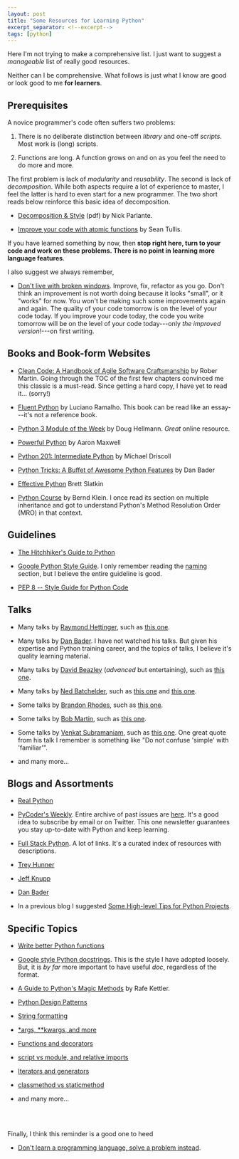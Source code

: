 ```yaml
---
layout: post
title: "Some Resources for Learning Python"
excerpt_separator: <!--excerpt-->
tags: [python]
---
```


Here I'm not trying to make a comprehensive list.
I just want to suggest a *manageable* list of really good resources.
<!--excerpt-->

Neither can I be comprehensive. 
What follows is just what I know are good or look good to me **for learners**.


## Prerequisites

A novice programmer's code often suffers two problems:

1. There is no deliberate distinction between *library* and one-off *scripts*. Most work is (long) scripts.

2. Functions are long. A function grows on and on as you feel the need to do more and more.

The first problem is lack of *modularity* and *reusability*. The second is lack of *decomposition*.
While both aspects require a lot of experience to master,
I feel the latter is hard to even start for a new programmer.
The two short reads below reinforce this basic idea of decomposition.

- [Decomposition & Style](https://cs.stanford.edu/people/nick/compdocs/Decomposition_and_Style.pdf) (pdf)
  by Nick Parlante.

- [Improve your code with atomic functions](https://www.codementor.io/seantullis/improve-your-code-with-atomic-functions-r6dt43fy7)
  by Sean Tullis.

If you have learned something by now, then **stop right here, turn to your code and work on these problems. There is no point in learning more language features**.

I also suggest we always remember,

- [Don't live with broken windows](https://www.artima.com/intv/fixit2.html).
  Improve, fix, refactor as you go.
  Don't think an improvement is not worth doing because it looks "small", or it "works" for now.
  You won't be making such some improvements again and again.
  The quality of your code tomorrow is on the level of your code today.
  If you improve your code today, the code you write tomorrow will be on the level of your code today---only *the improved version*!---on first writing.


## Books and Book-form Websites

- [Clean Code: A Handbook of Agile Software Craftsmanship](https://www.amazon.com/Clean-Code-Handbook-Software-Craftsmanship/dp/0132350882/ref=sr_1_2?keywords=clean+code&qid=1550970855&s=books&sr=1-2)
  by Rober Martin.
  Going through the TOC of the first few chapters convinced me this classic is a must-read.
  Since getting a hard copy, I have yet to read it... (sorry!)

- [Fluent Python](https://www.amazon.com/Fluent-Python-Concise-Effective-Programming/dp/1491946008/ref=pd_bxgy_14_img_2/139-2313814-4715406?_encoding=UTF8&pd_rd_i=1491946008&pd_rd_r=b326f27a-37d0-11e9-bebf-15ead0be056d&pd_rd_w=ziIQ5&pd_rd_wg=1W2O5&pf_rd_p=6725dbd6-9917-451d-beba-16af7874e407&pf_rd_r=YRYNS3KGYG3AG1QJCD1E&psc=1&refRID=YRYNS3KGYG3AG1QJCD1E)
  by Luciano Ramalho. This book can be read like an essay---it's not a reference book.

- [Python 3 Module of the Week](https://pymotw.com/3/)
  by Doug Hellmann. *Great* online resource.

- [Powerful Python](https://www.amazon.com/d/0692878971)
  by Aaron Maxwell

- [Python 201: Intermediate Python](https://www.blog.pythonlibrary.org/buy-the-book/python-201-intermediate-python/)
  by Michael Driscoll

- [Python Tricks: A Buffet of Awesome Python Features](https://www.amazon.com/Python-Tricks-Buffet-Awesome-Features/dp/1775093301/ref=sr_1_1?keywords=python+tricks&qid=1550970116&s=gateway&sr=8-1)
  by Dan Bader

- [Effective Python](https://www.amazon.com/Effective-Python-Specific-Software-Development/dp/0134034287/ref=pd_bxgy_14_img_3/139-2313814-4715406?_encoding=UTF8&pd_rd_i=0134034287&pd_rd_r=cc0e5595-37cf-11e9-9f14-0518718f1dc0&pd_rd_w=akYTF&pd_rd_wg=A9hOO&pf_rd_p=6725dbd6-9917-451d-beba-16af7874e407&pf_rd_r=GHB0PYNPWGEZ2HTKJRAN&psc=1&refRID=GHB0PYNPWGEZ2HTKJRAN)
  Brett Slatkin

- [Python Course](https://www.python-course.eu)
  by Bernd Klein. I once read its section on multiple inheritance and got to understand Python's Method Resolution Order (MRO) in that context.



## Guidelines

- [The Hitchhiker's Guide to Python](https://docs.python-guide.org)

- [Google Python Style Guide](https://google.github.io/styleguide/pyguide.html).
  I only remember reading the [naming](https://google.github.io/styleguide/pyguide.html#316-naming) section, but I believe the entire guideline is good.

- [PEP 8 -- Style Guide for Python Code](https://www.python.org/dev/peps/pep-0008/)



## Talks

- Many talks by [Raymond Hettinger](https://www.youtube.com/results?search_query=raymond+hettinger+python),
  such as [this one](https://www.youtube.com/watch?v=OSGv2VnC0go).

- Many talks by [Dan Bader](https://dbader.org/python-videos/). I have not watched his talks. But given his expertise and Python training career, and the topics of talks, I believe it's quality learning material.

- Many talks by [David Beazley](https://www.youtube.com/results?search_query=david+beazley+python)
  (*advanced* but entertaining), such as [this one](https://www.youtube.com/watch?v=lyDLAutA88s).
  
- Many talks by [Ned Batchelder](https://www.youtube.com/results?search_query=ned+batchelder+python),
  such as [this one](https://www.youtube.com/watch?v=EnSu9hHGq5o)
  and [this one](https://www.youtube.com/watch?v=FxSsnHeWQBY).

- Some talks by [Brandon Rhodes](https://www.youtube.com/results?search_query=brandon+rhodes+python),
  such as [this one](https://www.youtube.com/watch?v=DJtef410XaM).

- Some talks by [Bob Martin](https://www.youtube.com/results?search_query=uncle+bob+martin+programming),
  such as [this one](https://www.youtube.com/watch?v=TMuno5RZNeE).

- Some talks by [Venkat Subramaniam](https://www.youtube.com/results?search_query=Venkat+Subramaniam),
  such as [this one](https://www.youtube.com/watch?v=llGgO74uXMI).
  One great quote from his talk I remember is something like "Do not confuse 'simple' with 'familiar'".

- and many more...



## Blogs and Assortments

- [Real Python](https://realpython.com)

- [PyCoder's Weekly](https://pycoders.com).
  Entire archive of past issues are [here](https://pycoders.com/issues).
  It's a good idea to subscribe by email or on Twitter.
  This one newsletter guarantees you stay up-to-date with Python and keep learning.

- [Full Stack Python](https://www.fullstackpython.com/table-of-contents.html).
  A lot of links. It's a curated index of resources with descriptions.

- [Trey Hunner](https://treyhunner.com/blog/archives/)

- [Jeff Knupp](https://jeffknupp.com/blog/archives/)

- [Dan Bader](https://dbader.org/blog/)

- In a previous blog I suggested [Some High-level Tips for Python Projects](http://zpz.github.io/blog/python-project-tips/).


## Specific Topics

- [Write better Python functions](https://jeffknupp.com/blog/2018/10/11/write-better-python-functions/)

- [Google style Python docstrings](https://sphinxcontrib-napoleon.readthedocs.io/en/latest/example_google.html).
  This is the style I have adopted loosely.
  But, it is *by far* more important to have useful *doc*,
  regardless of the format.

- [A Guide to Python's Magic Methods](https://rszalski.github.io/magicmethods/) by Rafe Kettler.

- [Python Design Patterns](https://github.com/faif/python-patterns)

- [String formatting](https://pyformat.info/)

- [*args, **kwargs, and more](https://treyhunner.com/2018/10/asterisks-in-python-what-they-are-and-how-to-use-them/)

- [Functions and decorators](https://stackoverflow.com/a/1594484)

- [script vs module, and relative imports](https://stackoverflow.com/a/14132912)

- [Iterators and generators](https://stackoverflow.com/a/231855)

- [classmethod vs staticmethod](https://stackoverflow.com/a/12179752)

- and many more...

<br></br>

Finally, I think this reminder is a good one to heed

- [Don't learn a programming language, solve a problem instead](https://medium.com/datadriveninvestor/dont-learn-a-programming-language-solve-a-problem-instead-654f6bbfb573).